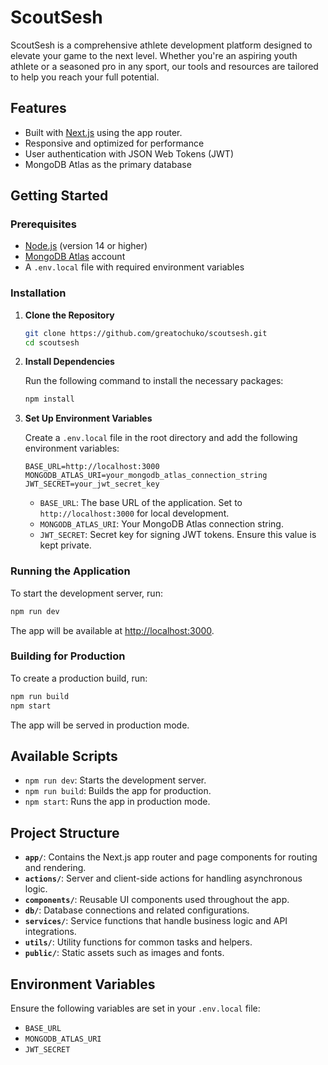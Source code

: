 # ScoutSesh

ScoutSesh is a comprehensive athlete development platform designed to elevate your game to the next level. Whether you're an aspiring youth athlete or a seasoned pro in any sport, our tools and resources are tailored to help you reach your full potential.

## Features

- Built with [Next.js](https://nextjs.org/) using the app router.
- Responsive and optimized for performance
- User authentication with JSON Web Tokens (JWT)
- MongoDB Atlas as the primary database

## Getting Started

### Prerequisites

- [Node.js](https://nodejs.org/) (version 14 or higher)
- [MongoDB Atlas](https://www.mongodb.com/cloud/atlas) account
- A `.env.local` file with required environment variables

### Installation

1. **Clone the Repository**

   ```bash
   git clone https://github.com/greatochuko/scoutsesh.git
   cd scoutsesh
   ```

2. **Install Dependencies**

   Run the following command to install the necessary packages:

   ```bash
   npm install
   ```

3. **Set Up Environment Variables**

   Create a `.env.local` file in the root directory and add the following environment variables:

   ```env
   BASE_URL=http://localhost:3000
   MONGODB_ATLAS_URI=your_mongodb_atlas_connection_string
   JWT_SECRET=your_jwt_secret_key
   ```

   - `BASE_URL`: The base URL of the application. Set to `http://localhost:3000` for local development.
   - `MONGODB_ATLAS_URI`: Your MongoDB Atlas connection string.
   - `JWT_SECRET`: Secret key for signing JWT tokens. Ensure this value is kept private.

### Running the Application

To start the development server, run:

```bash
npm run dev
```

The app will be available at [http://localhost:3000](http://localhost:3000).

### Building for Production

To create a production build, run:

```bash
npm run build
npm start
```

The app will be served in production mode.

## Available Scripts

- `npm run dev`: Starts the development server.
- `npm run build`: Builds the app for production.
- `npm start`: Runs the app in production mode.

## Project Structure

- **`app/`**: Contains the Next.js app router and page components for routing and rendering.
- **`actions/`**: Server and client-side actions for handling asynchronous logic.
- **`components/`**: Reusable UI components used throughout the app.
- **`db/`**: Database connections and related configurations.
- **`services/`**: Service functions that handle business logic and API integrations.
- **`utils/`**: Utility functions for common tasks and helpers.
- **`public/`**: Static assets such as images and fonts.

## Environment Variables

Ensure the following variables are set in your `.env.local` file:

- `BASE_URL`
- `MONGODB_ATLAS_URI`
- `JWT_SECRET`

